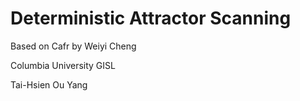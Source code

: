 Deterministic Attractor Scanning
================================

Based on Cafr by Weiyi Cheng

Columbia University GISL

Tai-Hsien Ou Yang
